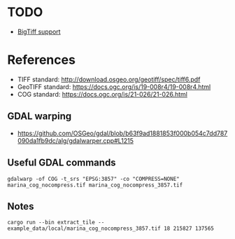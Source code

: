 # TODO

- [BigTiff support](https://www.awaresystems.be/imaging/tiff/bigtiff.html)

# References

- TIFF standard: http://download.osgeo.org/geotiff/spec/tiff6.pdf
- GeoTIFF standard: https://docs.ogc.org/is/19-008r4/19-008r4.html
- COG standard: https://docs.ogc.org/is/21-026/21-026.html

## GDAL warping

- https://github.com/OSGeo/gdal/blob/b63f9ad1881853f000b054c7dd787090da1fb9dc/alg/gdalwarper.cpp#L1215

## Useful GDAL commands

`gdalwarp -of COG -t_srs "EPSG:3857" -co "COMPRESS=NONE" marina_cog_nocompress.tif marina_cog_nocompress_3857.tif`

## Notes

`cargo run --bin extract_tile -- example_data/local/marina_cog_nocompress_3857.tif 18 215827 137565`
